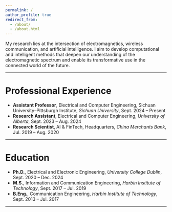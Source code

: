 ```yaml
---
permalink: /
author_profile: true
redirect_from: 
  - /about/
  - /about.html
---
```



My research lies at the intersection of electromagnetics, wireless communication, and artificial intelligence. I aim to develop computational and intelligent methods that deepen our understanding of the electromagnetic spectrum and enable its transformative use in the connected world of the future.


---

# Professional Experience

- **Assistant Professor**, Electrical and Computer Engineering, Sichuan University–Pittsburgh Institute, *Sichuan University*, Sept. 2024 – Present  
- **Research Assistant**, Electrical and Computer Engineering, *University of Alberta*, Sept. 2023 – Aug. 2024
- **Research Scientist**, AI & FinTech, Headquarters, *China Merchants Bank*, Jul. 2019 – Aug. 2020  


---
# Education

- **Ph.D.**, Electrical and Electronic Engineering, *University College Dublin*, Sept. 2020 – Dec. 2024  
- **M.S.**, Information and Communication Engineering, *Harbin Institute of Technology*, Sept. 2017 – Jul. 2019  
- **B.Eng.**, Communication Engineering, *Harbin Institute of Technology*, Sept. 2013 – Jul. 2017  

---
